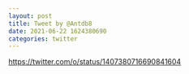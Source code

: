 ```yaml
--- 
layout: post 
title: Tweet by @Antdb8 
date: 2021-06-22 1624380690 
categories: twitter 
--- 
```

https://twitter.com/o/status/1407380716690841604
